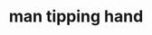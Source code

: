 ---
layout: smileys&emotion
title: man tipping hand
emoji: man_tipping_hand
permalink: 💁‍♂️.html
image: assets/img/3moji/man_tipping_hand.png
---